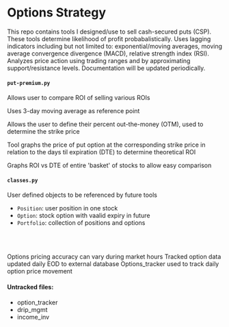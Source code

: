 # Options Strategy

This repo contains tools I designed/use to sell cash-secured puts (CSP). These tools determine likelihood of profit probabalistically. Uses lagging indicators including but not limited to: exponential/moving averages, moving average convergence divergence (MACD), relative strength index (RSI). Analyzes price action using trading ranges and by approximating support/resistance levels. Documentation will be updated periodically.	


#### `put-premium.py`
Allows user to compare ROI of selling various ROIs

Uses 3-day moving average as reference point

Allows the user to define their percent out-the-money (OTM), used to determine the strike price

Tool graphs the price of put option at the corresponding strike price in relation to the days til expiration (DTE) to determine theoretical ROI

Graphs ROI vs DTE of entire 'basket' of stocks to allow easy comparison


#### `classes.py`
User defined objects to be referenced by future tools
  - `Position`: user position in one stock	
  - `Option`: stock option with vaalid expiry in future	
  - `Portfolio`: collection of positions and options	



<br/>
<br/>


Options pricing accuracy can vary during market hours
Tracked option data updated daily EOD to external database
Options_tracker used to track daily option price movement

#### Untracked files:
- option_tracker
- drip_mgmt
- income_inv
